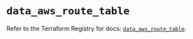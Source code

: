 # `data_aws_route_table`

Refer to the Terraform Registry for docs: [`data_aws_route_table`](https://registry.terraform.io/providers/hashicorp/aws/4.67.0/docs/data-sources/route_table).
